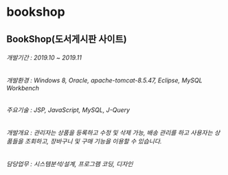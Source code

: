 # bookshop
 
## BookShop(도서게시판 사이트)

###### 개발기간 : 2019.10 ~ 2019.11
###### 개발환경 : Windows 8, Oracle, apache-tomcat-8.5.47, Eclipse, MySQL Workbench
###### 주요기술 : JSP, JavaScript, MySQL, J-Query
###### 개발개요 : 관리자는 상품을 등록하고 수정 및 삭제 가능, 배송 관리를 하고 사용자는 상품들을 조회하고, 장바구니 및 구매 기능을 이용할 수 있습니다.
###### 담당업무 : 시스템분석/설계, 프로그램 코딩, 디자인
